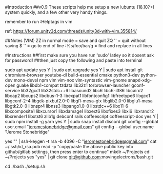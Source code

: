 #Introduction
##v0.9
These scripts help me setup a new lubuntu (18.10?+) system quickly, and a few other very handy things.

remember to run :Helptags in vim

ref: https://forum.unity3d.com/threads/unity3d-with-vim.355814/

##Notes (VIM)
ZZ in normal mode = save and quit
ZQ      ''        = quit without saving
$       ''        = go to end of line
:%s/foo/bar/g = find and replace in all lines


#Instructions
##first make sure you have run 'sudo' latley so it dosent ask for password!
##then just copy the following and paste into terminal

sudo apt update
yes Y | sudo apt upgrade
yes Y | sudo apt install git chromium-browser youtube-dl build-essential cmake python3-dev python-dev mono-devel npm vim vim-nox vim-syntastic vim-gnome snapd-xdg-open guake libdb1-compat tzdata lib32z1 torbrowser-launcher gconf-service lib32gcc1 lib32stdc++6 libasound2 libc6 libc6-i386 libcairo2 libcap2 libcups2 libdbus-1-3 libexpat1 libfontconfig1 libfreetype6 libgcc1 libgconf-2-4 libgdk-pixbuf2.0-0 libgl1-mesa-glx libglib2.0-0 libglu1-mesa libgtk2.0-0 libnspr4 libnss3 libpango1.0-0 libstdc++6 libx11-6 libxcomposite1 libxcursor1 libxdamage1 libxext6 libxfixes3 libxi6 libxrandr2 libxrender1 libxtst6 zlib1g debconf rails coffeescript coffeescript-doc
yes Y | sudo npm install -g yarn
yes Y | sudo snap install discord
git config --global user.email "jeromestonebridge@gmail.com"
git config --global user.name "Jerome Stonebridge"

yes "" | ssh-keygen -t rsa -b 4096 -C "jeromestonebridge@gmail.com"
cat ~/.ssh/id_rsa.pub
read -p "copy/paste the above public key into github/gitlab settings, then press enter to continue"
mkdir ~/Projects
cd ~/Projects
yes "yes" | git clone git@github.com:movingelectrons/bash.git

cd ./bash
./setup.sh

